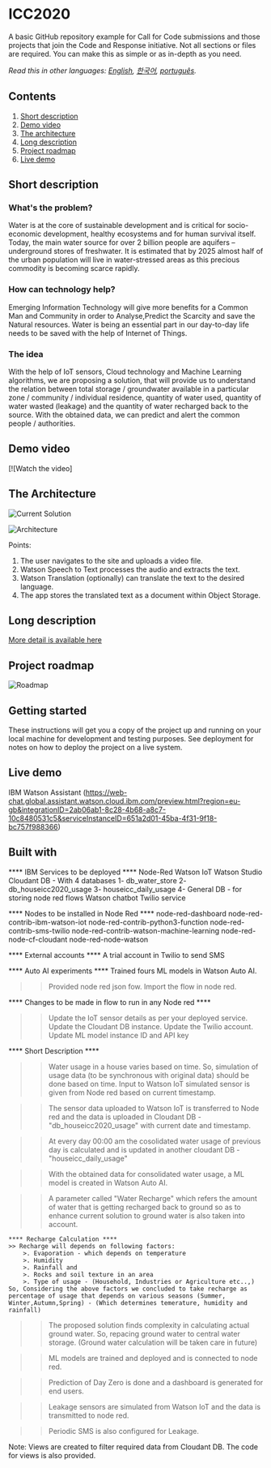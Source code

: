 # ICC2020

A basic GitHub repository example for Call for Code submissions and those projects that join the Code and Response initiative. Not all sections or files are required. You can make this as simple or as in-depth as you need.

*Read this in other languages: [English](README.md), [한국어](README.ko.md), [português](README.pt_br.md).*

## Contents

1. [Short description](#short-description)
1. [Demo video](#demo-video)
1. [The architecture](#the-architecture)
1. [Long description](#long-description)
1. [Project roadmap](#project-roadmap)
1. [Live demo](#live-demo)

## Short description

### What's the problem?

Water is at the core of sustainable development and is critical for socio-economic development, healthy ecosystems and for human survival itself. Today, the main water source for over 2 billion people are aquifers – underground stores of freshwater. It is estimated that by 2025 almost half of the urban population will live in water-stressed areas as this precious commodity is becoming scarce rapidly.

### How can technology help?

Emerging Information Technology will give more benefits for a Common Man and Community in order to Analyse,Predict the Scarcity and save the Natural resources. Water is being an essential part in our day-to-day life needs to be saved with the help of Internet of Things.

### The idea

With the help of IoT sensors, Cloud technology and Machine Learning algorithms, we are proposing a solution, that will provide us to understand the relation between total storage / groundwater available in a particular zone / community / individual residence, quantity of water used, quantity of water wasted (leakage) and the quantity of water recharged back to the source. With the obtained data, we can predict and alert the common people / authorities.

## Demo video

[![Watch the video]

## The Architecture

![Current Solution](Current_Solution_Design.png)

![Architecture](Architecture_IBMCloud.png)

Points:

1. The user navigates to the site and uploads a video file.
2. Watson Speech to Text processes the audio and extracts the text.
3. Watson Translation (optionally) can translate the text to the desired language.
4. The app stores the translated text as a document within Object Storage.

## Long description

[More detail is available here](DESCRIPTION.md)

## Project roadmap

![Roadmap](roadmap.jpg)

## Getting started

These instructions will get you a copy of the project up and running on your local machine for development and testing purposes. See deployment for notes on how to deploy the project on a live system.


## Live demo

IBM Watson Assistant (https://web-chat.global.assistant.watson.cloud.ibm.com/preview.html?region=eu-gb&integrationID=2ab06ab1-8c28-4b68-a8c7-10c8480531c5&serviceInstanceID=651a2d01-45ba-4f31-9f18-bc757f988366)

## Built with

**** IBM Services to be deployed ****
	Node-Red
	Watson IoT
	Watson Studio
	Cloudant DB - With 4 databases
		1- db_water_store
		2- db_houseicc2020_usage
		3- houseicc_daily_usage
		4- General DB - for storing node red flows
	Watson chatbot
	Twilio service

**** Nodes to be installed in Node Red ****
	node-red-dashboard
	node-red-contrib-ibm-watson-iot
	node-red-contrib-python3-function
	node-red-contrib-sms-twilio
	node-red-contrib-watson-machine-learning
	node-red-node-cf-cloudant
	node-red-node-watson
	
**** External accounts ****
	A trial account in Twilio to send SMS

**** Auto AI experiments ****
	Trained fours ML models in Watson Auto AI.

>>Provided node red json fow. Import the flow in node red.

**** Changes to be made in flow to run in any Node red ****

>> Update the IoT sensor details as per your deployed service.
>> Update the Cloudant DB instance.
>> Update the Twilio account.
>> Update ML model instance ID and API key


**** Short Description ****

>> Water usage in a house varies based on time. So, simulation of usage data (to be synchronous with original data) should be done based on time. Input to Watson IoT simulated sensor is given from Node red based on current timestamp.

>> The sensor data uploaded to Watson IoT is transferred to Node red and the data is uploaded in Cloudant DB - "db_houseicc2020_usage" with current date and timestamp.

>> At every day 00:00 am the cosolidated water usage of previous day is calculated and is updated in another cloudant DB - "houseicc_daily_usage"

>> With the obtained data for consolidated water usage, a ML model is created in Watson Auto AI.

>> A parameter called "Water Recharge" which refers the amount of water that is getting recharged back to ground so as to enhance current solution to ground water is also taken into account.
	
	**** Recharge Calculation ****
	>> Recharge will depends on following factors:
		>. Evaporation - which depends on temperature
		>. Humidity
		>. Rainfall and 
		>. Rocks and soil texture in an area
		>. Type of usage - (Household, Industries or Agriculture etc..,)
	So, Considering the above factors we concluded to take recharge as percentage of usage that depends on various seasons (Summer, Winter,Autumn,Spring) - (Which determines temerature, humidity and rainfall)
	
>> The proposed solution finds complexity in calculating actual ground water. So, repacing ground water to central water storage. (Ground water calculation will be taken care in future)

>> ML models are trained and deployed and is connected to node red.

>> Prediction of Day Zero is done and a dashboard is generated for end users.

>> Leakage sensors are simulated from Watson IoT and the data is transmitted to node red.

>> Periodic SMS is also configured for Leakage. 

Note: Views are created to filter required data from Cloudant DB. The code for views is also provided.

